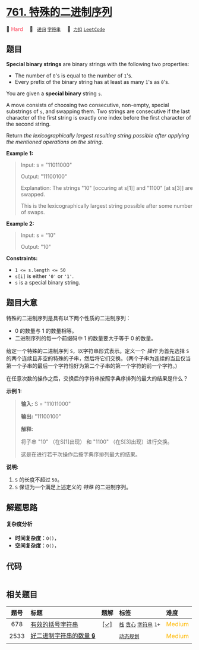 # [761. 特殊的二进制序列](https://2xiao.github.io/leetcode-js/problem/0761.html)

🔴 <font color=#ff334b>Hard</font>&emsp; 🔖&ensp; [`递归`](/tag/recursion.md) [`字符串`](/tag/string.md)&emsp; 🔗&ensp;[`力扣`](https://leetcode.cn/problems/special-binary-string) [`LeetCode`](https://leetcode.com/problems/special-binary-string)

## 题目

**Special binary strings** are binary strings with the following two
properties:

  * The number of `0`'s is equal to the number of `1`'s.
  * Every prefix of the binary string has at least as many `1`'s as `0`'s.

You are given a **special binary** string `s`.

A move consists of choosing two consecutive, non-empty, special substrings of
`s`, and swapping them. Two strings are consecutive if the last character of
the first string is exactly one index before the first character of the second
string.

Return _the lexicographically largest resulting string possible after applying
the mentioned operations on the string_.



**Example 1:**

> Input: s = "11011000"
> 
> Output: "11100100"
> 
> Explanation: The strings "10" [occuring at s[1]] and "1100" [at s[3]] are swapped.
> 
> This is the lexicographically largest string possible after some number of swaps.

**Example 2:**

> Input: s = "10"
> 
> Output: "10"

**Constraints:**

  * `1 <= s.length <= 50`
  * `s[i]` is either `'0'` or `'1'`.
  * `s` is a special binary string.


## 题目大意

特殊的二进制序列是具有以下两个性质的二进制序列：

  * 0 的数量与 1 的数量相等。
  * 二进制序列的每一个前缀码中 1 的数量要大于等于 0 的数量。

给定一个特殊的二进制序列 `S`，以字符串形式表示。定义一个 _操作_ 为首先选择 `S`
的两个连续且非空的特殊的子串，然后将它们交换。（两个子串为连续的当且仅当第一个子串的最后一个字符恰好为第二个子串的第一个字符的前一个字符。)

在任意次数的操作之后，交换后的字符串按照字典序排列的最大的结果是什么？

**示例 1:**

> 
> 
> 
> 
> 
> **输入:** S = "11011000"
> 
> **输出:** "11100100"
> 
> **解释:**
> 
> 将子串 "10" （在S[1]出现） 和 "1100" （在S[3]出现）进行交换。
> 
> 这是在进行若干次操作后按字典序排列最大的结果。
> 
> 

**说明:**

  1. `S` 的长度不超过 `50`。
  2. `S` 保证为一个满足上述定义的 _特殊_ 的二进制序列。


## 解题思路

#### 复杂度分析

- **时间复杂度**：`O()`，
- **空间复杂度**：`O()`，

## 代码

```javascript

```

## 相关题目

<!-- prettier-ignore -->
| 题号 | 标题 | 题解 | 标签 | 难度 |
| :------: | :------ | :------: | :------ | :------ |
| 678 | [有效的括号字符串](https://leetcode.com/problems/valid-parenthesis-string) | [[✓]](/problem/0678.md) |  [`栈`](/tag/stack.md) [`贪心`](/tag/greedy.md) [`字符串`](/tag/string.md) `1+` | <font color=#ffb800>Medium</font> |
| 2533 | [好二进制字符串的数量 🔒](https://leetcode.com/problems/number-of-good-binary-strings) |  |  [`动态规划`](/tag/dynamic-programming.md) | <font color=#ffb800>Medium</font> |